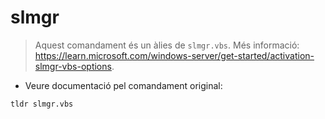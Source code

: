 # slmgr

> Aquest comandament és un àlies de `slmgr.vbs`.
> Més informació: <https://learn.microsoft.com/windows-server/get-started/activation-slmgr-vbs-options>.

- Veure documentació pel comandament original:

`tldr slmgr.vbs`
